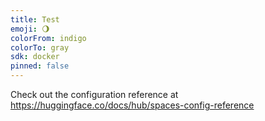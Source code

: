 ```yaml
---
title: Test
emoji: 🌖
colorFrom: indigo
colorTo: gray
sdk: docker
pinned: false
---
```


Check out the configuration reference at https://huggingface.co/docs/hub/spaces-config-reference
